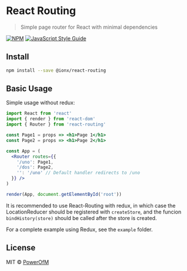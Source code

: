 # React Routing

> Simple page router for React with minimal dependencies

[![NPM](https://img.shields.io/npm/v/@ionx/react-routing.svg)](https://www.npmjs.com/package/@ionx/react-routing) [![JavaScript Style Guide](https://img.shields.io/badge/code_style-standard-brightgreen.svg)](https://standardjs.com)

## Install

```bash
npm install --save @ionx/react-routing
```

## Basic Usage

Simple usage without redux:

```jsx
import React from 'react'
import { render } from 'react-dom'
import { Router } from 'react-routing'

const Page1 = props => <h1>Page 1</h1>
const Page2 = props => <h1>Page 2</h1>

const App = (
  <Router routes={{
    '/uno': Page1,
    '/dos': Page2,
    '': '/uno' // Default handler redirects to /uno
  }} />
)

render(App, document.getElementById('root'))
```

It is recommended to use React-Routing with redux, in which case the LocationReducer should be registered with `createStore`, and the funcion `bindHistory(store)` should be called after the store is created.

For a complete example using Redux, see the `example` folder.

## License

MIT © [PowerOfM](https://github.com/PowerOfM)
